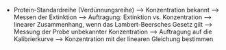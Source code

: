 - Protein-Standardreihe (Verdünnungsreihe) --> Konzentration bekannt --> Messen der Extinktion --> Auftragung: Extinktion vs. Konzentration --> linearer Zusammenhang, wenn das Lambert-Beersches Gesetz gilt --> Messung der Probe unbekannter Konzentration --> Auftragung auf die Kalibrierkurve --> Konzentration mit der linearen Gleichung bestimmen
